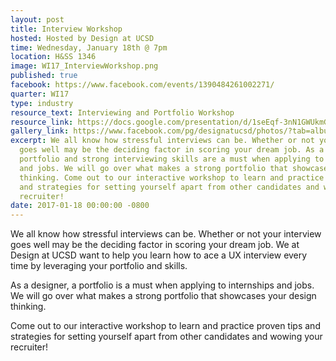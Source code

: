 ```yaml
---
layout: post
title: Interview Workshop
hosted: Hosted by Design at UCSD
time: Wednesday, January 18th @ 7pm
location: H&SS 1346
image: WI17_InterviewWorkshop.png
published: true
facebook: https://www.facebook.com/events/1390484261002271/
quarter: WI17
type: industry
resource_text: Interviewing and Portfolio Workshop
resource_link: https://docs.google.com/presentation/d/1seEqf-3nN1GWUkmGQDtUWGcec85-MGbLCbGAhR44Pic/edit?pli=1#slide=id.g180e1b9ab3_0_5
gallery_link: https://www.facebook.com/pg/designatucsd/photos/?tab=album&album_id=1821401598100303
excerpt: We all know how stressful interviews can be. Whether or not your interview
  goes well may be the deciding factor in scoring your dream job. As a designer, a
  portfolio and strong interviewing skills are a must when applying to internships
  and jobs. We will go over what makes a strong portfolio that showcases your design
  thinking. Come out to our interactive workshop to learn and practice proven tips
  and strategies for setting yourself apart from other candidates and wowing your
  recruiter!
date: 2017-01-18 00:00:00 -0800
---
```

We all know how stressful interviews can be. Whether or not your interview goes well may be the deciding factor in scoring your dream job. We at Design at UCSD want to help you learn how to ace a UX interview every time by leveraging your portfolio and skills. 

As a designer, a portfolio is a must when applying to internships and jobs. We will go over what makes a strong portfolio that showcases your design thinking.

Come out to our interactive workshop to learn and practice proven tips and strategies for setting yourself apart from other candidates and wowing your recruiter!